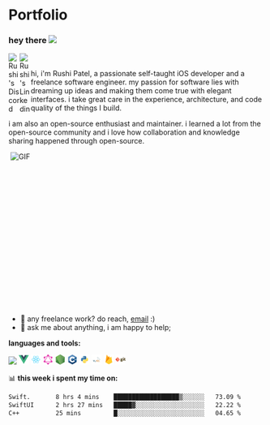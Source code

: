 # Portfolio
### hey there <img src="https://media.giphy.com/media/hvRJCLFzcasrR4ia7z/giphy.gif" width="25px">
<a href="https://discord.gg/">
  <img align="left" alt="Rushi's Discord" width="22px" src="https://raw.githubusercontent.com/peterthehan/peterthehan/master/assets/discord.svg" />
</a>
<a href="https://www.linkedin.com/in/rushi-patel-b371a9209/">
  <img align="left" alt="Rushi's Linkedin" width="22px" src="https://raw.githubusercontent.com/peterthehan/peterthehan/master/assets/linkedin.svg" />
</a>



<br />

hi, i'm Rushi Patel, a passionate self-taught iOS developer and a freelance software engineer. my passion for software lies with dreaming up ideas and making them come true with elegant interfaces. i take great care in the experience, architecture, and code quality of the things I build.

i am also an open-source enthusiast and maintainer. i learned a lot from the open-source community and i love how collaboration and knowledge sharing happened through open-source.


  <img align="right" alt="GIF" src="https://github.com/abhisheknaiidu/abhisheknaiidu/blob/master/code.gif?raw=true" width="500" height="320" />
  
- 💼 any freelance work? do reach, [email](mailto:pa.rushi30@gmail.com) :)
- 💬 ask me about anything, i am happy to help;

**languages and tools:**  

<code><img height="20" src="https://www.google.com/url?sa=i&url=https%3A%2F%2Fdeveloper.apple.com%2Fswift%2Fresources%2F&psig=AOvVaw3p-E5qXOtBtEA9NHM4KWCU&ust=1635451282449000&source=images&cd=vfe&ved=0CAsQjRxqFwoTCLifufiw6_MCFQAAAAAdAAAAABAD"></code>
<code><img height="20" src="https://raw.githubusercontent.com/github/explore/80688e429a7d4ef2fca1e82350fe8e3517d3494d/topics/vue/vue.png"></code>
<code><img height="20" src="https://raw.githubusercontent.com/github/explore/80688e429a7d4ef2fca1e82350fe8e3517d3494d/topics/react/react.png"></code>
<code><img height="20" src="https://raw.githubusercontent.com/github/explore/5c058a388828bb5fde0bcafd4bc867b5bb3f26f3/topics/graphql/graphql.png"></code>
<code><img height="20" src="https://raw.githubusercontent.com/github/explore/80688e429a7d4ef2fca1e82350fe8e3517d3494d/topics/nodejs/nodejs.png"></code>
<code><img height="20" src="https://raw.githubusercontent.com/github/explore/80688e429a7d4ef2fca1e82350fe8e3517d3494d/topics/cpp/cpp.png"></code>
<code><img height="20" src="https://raw.githubusercontent.com/github/explore/80688e429a7d4ef2fca1e82350fe8e3517d3494d/topics/python/python.png"></code>
<code><img height="20" src="https://raw.githubusercontent.com/github/explore/80688e429a7d4ef2fca1e82350fe8e3517d3494d/topics/mysql/mysql.png"></code>
<code><img height="20" src="https://raw.githubusercontent.com/github/explore/80688e429a7d4ef2fca1e82350fe8e3517d3494d/topics/firebase/firebase.png"></code>
<code><img height="20" src="https://raw.githubusercontent.com/github/explore/80688e429a7d4ef2fca1e82350fe8e3517d3494d/topics/git/git.png"></code>

📊 **this week i spent my time on:**
<!--START_SECTION:waka-->
```text
Swift.       8 hrs 4 mins    ██████████████████▒░░░░░░   73.09 % 
SwiftUI      2 hrs 27 mins   █████▓░░░░░░░░░░░░░░░░░░░   22.22 % 
C++          25 mins         █░░░░░░░░░░░░░░░░░░░░░░░░   04.65 % 
```
<!--END_SECTION:waka-->



